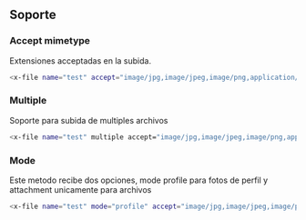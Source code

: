 ## Soporte


### Accept mimetype
Extensiones acceptadas en la subida.
```bash
<x-file name="test" accept="image/jpg,image/jpeg,image/png,application/pdf"/>
```

### Multiple
Soporte para subida de multiples archivos
```bash
<x-file name="test" multiple accept="image/jpg,image/jpeg,image/png,application/pdf"/>
```

### Mode
Este metodo recibe dos opciones, mode profile para fotos de perfil y attachment unicamente para archivos
```bash
<x-file name="test" mode="profile" accept="image/jpg,image/jpeg,image/png,application/pdf"/>
```

